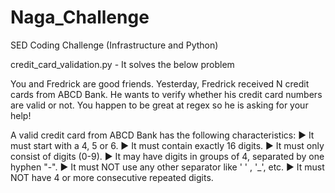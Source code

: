 # Naga_Challenge
SED Coding Challenge (Infrastructure and Python)

credit_card_validation.py - It solves the below problem

You and Fredrick are good friends. Yesterday, Fredrick received N credit cards from ABCD Bank. He wants to verify whether his credit card numbers are valid or not. You happen to be great at regex so he is asking for your help!

A valid credit card from ABCD Bank has the following characteristics:
► It must start with a 4, 5 or 6.
► It must contain exactly 16 digits.
► It must only consist of digits (0-9).
► It may have digits in groups of 4, separated by one hyphen "-".
► It must NOT use any other separator like ' ' , '_', etc.
► It must NOT have 4 or more consecutive repeated digits.
